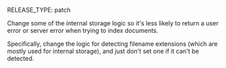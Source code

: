 RELEASE_TYPE: patch

Change some of the internal storage logic so it's less likely to return a user error or server error when trying to index documents.

Specifically, change the logic for detecting filename extensions (which are mostly used for internal storage), and just don't set one if it can't be detected.